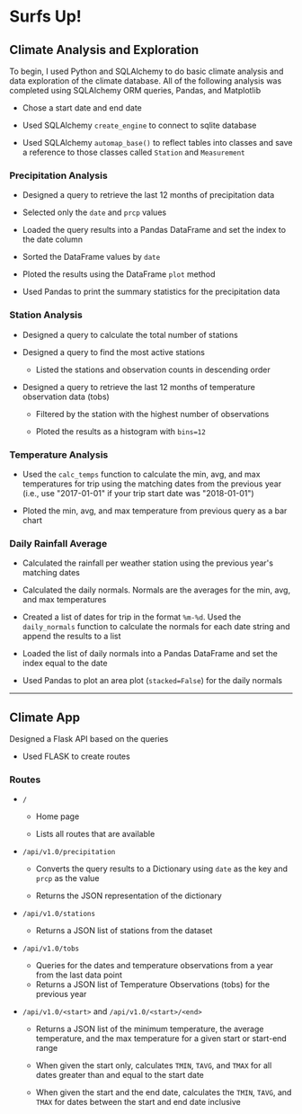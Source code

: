 # Surfs Up!

## Climate Analysis and Exploration

To begin, I used Python and SQLAlchemy to do basic climate analysis and data exploration of the climate database. All of the following analysis was completed using SQLAlchemy ORM queries, Pandas, and Matplotlib

* Chose a start date and end date

* Used SQLAlchemy `create_engine` to connect to sqlite database

* Used SQLAlchemy `automap_base()` to reflect tables into classes and save a reference to those classes called `Station` and `Measurement`

### Precipitation Analysis

* Designed a query to retrieve the last 12 months of precipitation data

* Selected only the `date` and `prcp` values

* Loaded the query results into a Pandas DataFrame and set the index to the date column

* Sorted the DataFrame values by `date`

* Ploted the results using the DataFrame `plot` method

* Used Pandas to print the summary statistics for the precipitation data

### Station Analysis

* Designed a query to calculate the total number of stations

* Designed a query to find the most active stations

  * Listed the stations and observation counts in descending order

* Designed a query to retrieve the last 12 months of temperature observation data (tobs)

  * Filtered by the station with the highest number of observations

  * Ploted the results as a histogram with `bins=12`

### Temperature Analysis

* Used the `calc_temps` function to calculate the min, avg, and max temperatures for trip using the matching dates from the previous year (i.e., use "2017-01-01" if your trip start date was "2018-01-01")

* Ploted the min, avg, and max temperature from previous query as a bar chart

### Daily Rainfall Average

* Calculated the rainfall per weather station using the previous year's matching dates

* Calculated the daily normals. Normals are the averages for the min, avg, and max temperatures

* Created a list of dates for trip in the format `%m-%d`. Used the `daily_normals` function to calculate the normals for each date string and append the results to a list

* Loaded the list of daily normals into a Pandas DataFrame and set the index equal to the date

* Used Pandas to plot an area plot (`stacked=False`) for the daily normals

- - -

## Climate App

Designed a Flask API based on the queries

* Used FLASK to create routes

### Routes

* `/`

  * Home page

  * Lists all routes that are available

* `/api/v1.0/precipitation`

  * Converts the query results to a Dictionary using `date` as the key and `prcp` as the value

  * Returns the JSON representation of the dictionary

* `/api/v1.0/stations`

  * Returns a JSON list of stations from the dataset

* `/api/v1.0/tobs`
  * Queries for the dates and temperature observations from a year from the last data point
  * Returns a JSON list of Temperature Observations (tobs) for the previous year

* `/api/v1.0/<start>` and `/api/v1.0/<start>/<end>`

  * Returns a JSON list of the minimum temperature, the average temperature, and the max temperature for a given start or start-end range

  * When given the start only, calculates `TMIN`, `TAVG`, and `TMAX` for all dates greater than and equal to the start date

  * When given the start and the end date, calculates the `TMIN`, `TAVG`, and `TMAX` for dates between the start and end date inclusive


